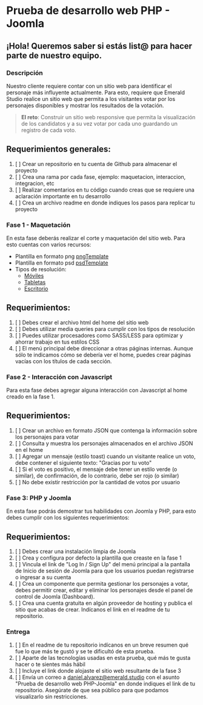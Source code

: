 Prueba de desarrollo web PHP - Joomla
====================================

¡Hola! Queremos saber si estás list@ para hacer parte de nuestro equipo.
---------------------------------

### Descripción
Nuestro cliente requiere contar con un sitio web para identificar el personaje más influyente actualmente. Para esto, requiere que Emerald Studio realice un sitio web que permita a los visitantes votar por los personajes disponibles y mostrar los resultados de la votación.

> **El reto**: Construir un sitio web responsive que permita la visualización de los candidatos y a su vez votar por cada uno guardando un registro de cada voto.

## Requerimientos generales:

1. [ ] Crear un repositorio en tu cuenta de Github para almacenar el proyecto
2. [ ] Crea una rama por cada fase, ejemplo: maquetacion, interaccion, integracion, etc
3. [ ] Realizar comentarios en tu código cuando creas que se requiere una aclaración importante en tu desarrollo
4. [ ] Crea un archivo readme en donde indiques los pasos para replicar tu proyecto

### Fase 1 - Maquetación
En esta fase deberás realizar el corte y maquetación del sitio web. Para esto cuentas con varios recursos:
- Plantilla en formato png [pngTemplate](https://drive.google.com/file/d/1Mla5vJJIPrDODWXDfuvWheRq28UFq-kL/view?usp=sharing)
- Plantilla en formato psd [psdTemplate](https://drive.google.com/file/d/1zSruxXa3xoLDHKPswJNjCr2DQf_mkpPg/view?usp=sharing)
- Tipos de resolución:
    - [Móviles](https://www.figma.com/proto/EgWspZWTzvX0MpPIjLDwhB/Votación-Layouts?node-id=6%3A43&scaling=min-zoom&page-id=0%3A1&starting-point-node-id=6%3A43)
    - [Tabletas](https://www.figma.com/proto/EgWspZWTzvX0MpPIjLDwhB/Votación-Layouts?node-id=84%3A1033&scaling=min-zoom&page-id=84%3A1032&starting-point-node-id=84%3A1033)
    - [Escritorio](https://www.figma.com/proto/EgWspZWTzvX0MpPIjLDwhB/Votación-Layouts?node-id=84%3A2401&scaling=min-zoom&page-id=84%3A1031&starting-point-node-id=84%3A2401)

## Requerimientos:
1. [ ] Debes crear el archivo html del home del sitio web
2. [ ] Debes utilizar media queries para cumplir con los tipos de resolución
3. [ ] Puedes utilizar procesadores como SASS/LESS para optimizar y ahorrar trabajo en tus estilos CSS
4. [ ] El menú principal debe direccionar a otras páginas internas. Aunque sólo te indicamos cómo se debería ver el home, puedes crear páginas vacías con los títulos de cada sección.

### Fase 2 - Interacción con Javascript
Para esta fase debes agregar alguna interacción con Javascript al home creado en la fase 1.

## Requerimientos:
1. [ ] Crear un archivo en formato JSON que contenga la información sobre los personajes para votar
2. [ ] Consulta y muestra los personajes almacenados en el archivo JSON en el home
3. [ ] Agregar un mensaje (estilo toast) cuando un visitante realice un voto, debe contener el siguiente texto: "Gracias por tu voto"
4. [ ] Si el voto es positivo, el mensaje debe tener un estilo verde (o similar), de confirmación, de lo contrario, debe ser rojo (o similar)
5. [ ] No debe existir restricción por la cantidad de votos por usuario

### Fase 3: PHP y Joomla
En esta fase podrás demostrar tus habilidades con Joomla y PHP, para esto debes cumplir con los siguientes requerimientos:

## Requerimientos:

1. [ ] Debes crear una instalación limpia de Joomla
2. [ ] Crea y configura por defecto la plantilla que creaste en la fase 1
3. [ ] Vincula el link de "Log In / Sign Up" del menú principal a la pantalla de Inicio de sesión de Joomla para que los usuarios puedan registrarse o ingresar a su cuenta
4. [ ] Crea un componente que permita gestionar los personajes a votar, debes permitir crear, editar y eliminar los personajes desde el panel de control de Joomla (Dashboard).
5. [ ] Crea una cuenta gratuita en algún proveedor de hosting y publica el sitio que acabas de crear. Indícanos el link en el readme de tu repositorio.


### Entrega

1. [ ] En el readme de tu repositorio indícanos en un breve resumen qué fue lo que más te gustó y se te dificultó de esta prueba.
2. [ ] Aparte de las tecnologías usadas en esta prueba, qué más te gusta hacer o te sientes más hábil
3. [ ] Incluye el link donde alojaste el sitio web resultante de la fase 3
4. [ ] Envía un correo a daniel.alvarez@emerald.studio con el asunto "Prueba de desarrollo web PHP-Joomla" en donde indiques el link de tu repositorio. Asegúrate de que sea público para que podamos visualizarlo sin restricciones.
